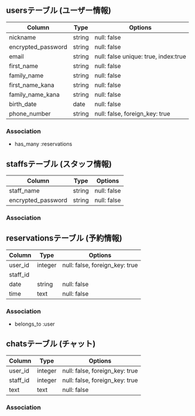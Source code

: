 ## usersテーブル (ユーザー情報)
| Column             | Type         | Options                              |
| ------------------ | ------------ | ------------------------------------ |
| nickname           | string       | null: false                          | <!--ニックネーム-->
| encrypted_password | string       | null: false                          | <!--パスワード-->
| email              | string       | null: false unique: true, index:true | <!--メールアドレス-->
| first_name         | string       | null: false                          | <!--名前-->
| family_name        | string       | null: false                          | <!--苗字-->
| first_name_kana    | string       | null: false                          | <!--名前(カナ)-->
| family_name_kana   | string       | null: false                          | <!--苗字(カナ)-->
| birth_date         | date         | null: false                          | <!--生年月日-->
| phone_number       | string       | null: false, foreign_key: true       | <!--電話番号-->

### Association
- has_many :reservations <!--1対多-->


## staffsテーブル (スタッフ情報)
| Column             | Type         | Options                              |
| ------------------ | ------------ | ------------------------------------ |
| staff_name         | string       | null: false                          | <!--スタッフの名前-->
| encrypted_password | string       | null: false                          | <!--パスワード-->

### Association

## reservationsテーブル (予約情報)
| Column           | Type         | Options                        |
| ---------------- | ------------ | ------------------------------ |
| user_id          | integer      | null: false, foreign_key: true |
| staff_id         |              |                                |
| date             | string       | null: false                    | <!--日付-->
| time             | text         | null: false                    | <!--時間-->

### Association
- belongs_to :user <!--1対1(参照元テーブル → 参照先テーブル)-->


## chatsテーブル (チャット)
| Column           | Type         | Options                        |
| ---------------- | ------------ | ------------------------------ |
| user_id          | integer      | null: false, foreign_key: true |
| staff_id         | integer      | null: false, foreign_key: true |
| text             | text         | null: false                    |

### Association
